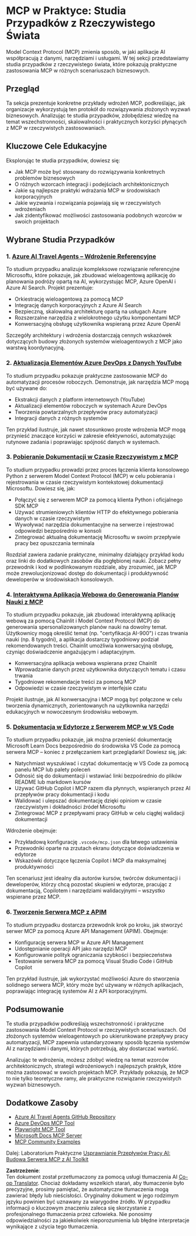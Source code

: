 <!--
CO_OP_TRANSLATOR_METADATA:
{
  "original_hash": "18f070888eb7266c0733fca698cb095e",
  "translation_date": "2025-07-22T08:59:58+00:00",
  "source_file": "09-CaseStudy/README.md",
  "language_code": "pl"
}
-->
# MCP w Praktyce: Studia Przypadków z Rzeczywistego Świata

Model Context Protocol (MCP) zmienia sposób, w jaki aplikacje AI współpracują z danymi, narzędziami i usługami. W tej sekcji przedstawiamy studia przypadków z rzeczywistego świata, które pokazują praktyczne zastosowania MCP w różnych scenariuszach biznesowych.

## Przegląd

Ta sekcja prezentuje konkretne przykłady wdrożeń MCP, podkreślając, jak organizacje wykorzystują ten protokół do rozwiązywania złożonych wyzwań biznesowych. Analizując te studia przypadków, zdobędziesz wiedzę na temat wszechstronności, skalowalności i praktycznych korzyści płynących z MCP w rzeczywistych zastosowaniach.

## Kluczowe Cele Edukacyjne

Eksplorując te studia przypadków, dowiesz się:

- Jak MCP może być stosowany do rozwiązywania konkretnych problemów biznesowych
- O różnych wzorcach integracji i podejściach architektonicznych
- Jakie są najlepsze praktyki wdrażania MCP w środowiskach korporacyjnych
- Jakie wyzwania i rozwiązania pojawiają się w rzeczywistych wdrożeniach
- Jak zidentyfikować możliwości zastosowania podobnych wzorców w swoich projektach

## Wybrane Studia Przypadków

### 1. [Azure AI Travel Agents – Wdrożenie Referencyjne](./travelagentsample.md)

To studium przypadku analizuje kompleksowe rozwiązanie referencyjne Microsoftu, które pokazuje, jak zbudować wieloagentową aplikację do planowania podróży opartą na AI, wykorzystując MCP, Azure OpenAI i Azure AI Search. Projekt prezentuje:

- Orkiestrację wieloagentową za pomocą MCP
- Integrację danych korporacyjnych z Azure AI Search
- Bezpieczną, skalowalną architekturę opartą na usługach Azure
- Rozszerzalne narzędzia z wielokrotnego użytku komponentami MCP
- Konwersacyjną obsługę użytkownika wspieraną przez Azure OpenAI

Szczegóły architektury i wdrożenia dostarczają cennych wskazówek dotyczących budowy złożonych systemów wieloagentowych z MCP jako warstwą koordynacyjną.

### 2. [Aktualizacja Elementów Azure DevOps z Danych YouTube](./UpdateADOItemsFromYT.md)

To studium przypadku pokazuje praktyczne zastosowanie MCP do automatyzacji procesów roboczych. Demonstruje, jak narzędzia MCP mogą być używane do:

- Ekstrakcji danych z platform internetowych (YouTube)
- Aktualizacji elementów roboczych w systemach Azure DevOps
- Tworzenia powtarzalnych przepływów pracy automatyzacji
- Integracji danych z różnych systemów

Ten przykład ilustruje, jak nawet stosunkowo proste wdrożenia MCP mogą przynieść znaczące korzyści w zakresie efektywności, automatyzując rutynowe zadania i poprawiając spójność danych w systemach.

### 3. [Pobieranie Dokumentacji w Czasie Rzeczywistym z MCP](./docs-mcp/README.md)

To studium przypadku prowadzi przez proces łączenia klienta konsolowego Python z serwerem Model Context Protocol (MCP) w celu pobierania i rejestrowania w czasie rzeczywistym kontekstowej dokumentacji Microsoftu. Dowiesz się, jak:

- Połączyć się z serwerem MCP za pomocą klienta Python i oficjalnego SDK MCP
- Używać strumieniowych klientów HTTP do efektywnego pobierania danych w czasie rzeczywistym
- Wywoływać narzędzia dokumentacyjne na serwerze i rejestrować odpowiedzi bezpośrednio w konsoli
- Zintegrować aktualną dokumentację Microsoftu w swoim przepływie pracy bez opuszczania terminala

Rozdział zawiera zadanie praktyczne, minimalny działający przykład kodu oraz linki do dodatkowych zasobów dla pogłębionej nauki. Zobacz pełny przewodnik i kod w podlinkowanym rozdziale, aby zrozumieć, jak MCP może zrewolucjonizować dostęp do dokumentacji i produktywność deweloperów w środowiskach konsolowych.

### 4. [Interaktywna Aplikacja Webowa do Generowania Planów Nauki z MCP](./docs-mcp/README.md)

To studium przypadku pokazuje, jak zbudować interaktywną aplikację webową za pomocą Chainlit i Model Context Protocol (MCP) do generowania spersonalizowanych planów nauki na dowolny temat. Użytkownicy mogą określić temat (np. "certyfikacja AI-900") i czas trwania nauki (np. 8 tygodni), a aplikacja dostarczy tygodniowy podział rekomendowanych treści. Chainlit umożliwia konwersacyjną obsługę, czyniąc doświadczenie angażującym i adaptacyjnym.

- Konwersacyjna aplikacja webowa wspierana przez Chainlit
- Wprowadzanie danych przez użytkownika dotyczących tematu i czasu trwania
- Tygodniowe rekomendacje treści za pomocą MCP
- Odpowiedzi w czasie rzeczywistym w interfejsie czatu

Projekt ilustruje, jak AI konwersacyjna i MCP mogą być połączone w celu tworzenia dynamicznych, zorientowanych na użytkownika narzędzi edukacyjnych w nowoczesnym środowisku webowym.

### 5. [Dokumentacja w Edytorze z Serwerem MCP w VS Code](./docs-mcp/README.md)

To studium przypadku pokazuje, jak można przenieść dokumentację Microsoft Learn Docs bezpośrednio do środowiska VS Code za pomocą serwera MCP – koniec z przełączaniem kart przeglądarki! Dowiesz się, jak:

- Natychmiast wyszukiwać i czytać dokumentację w VS Code za pomocą panelu MCP lub palety poleceń
- Odnosić się do dokumentacji i wstawiać linki bezpośrednio do plików README lub markdown kursów
- Używać GitHub Copilot i MCP razem dla płynnych, wspieranych przez AI przepływów pracy dokumentacji i kodu
- Walidować i ulepszać dokumentację dzięki opiniom w czasie rzeczywistym i dokładności źródeł Microsoftu
- Zintegrować MCP z przepływami pracy GitHub w celu ciągłej walidacji dokumentacji

Wdrożenie obejmuje:

- Przykładową konfigurację `.vscode/mcp.json` dla łatwego ustawienia
- Przewodniki oparte na zrzutach ekranu dotyczące doświadczenia w edytorze
- Wskazówki dotyczące łączenia Copilot i MCP dla maksymalnej produktywności

Ten scenariusz jest idealny dla autorów kursów, twórców dokumentacji i deweloperów, którzy chcą pozostać skupieni w edytorze, pracując z dokumentacją, Copilotem i narzędziami walidacyjnymi – wszystko wspierane przez MCP.

### 6. [Tworzenie Serwera MCP z APIM](./apimsample.md)

To studium przypadku dostarcza przewodnik krok po kroku, jak stworzyć serwer MCP za pomocą Azure API Management (APIM). Obejmuje:

- Konfigurację serwera MCP w Azure API Management
- Udostępnianie operacji API jako narzędzi MCP
- Konfigurowanie polityk ograniczania szybkości i bezpieczeństwa
- Testowanie serwera MCP za pomocą Visual Studio Code i GitHub Copilot

Ten przykład ilustruje, jak wykorzystać możliwości Azure do stworzenia solidnego serwera MCP, który może być używany w różnych aplikacjach, poprawiając integrację systemów AI z API korporacyjnymi.

## Podsumowanie

Te studia przypadków podkreślają wszechstronność i praktyczne zastosowania Model Context Protocol w rzeczywistych scenariuszach. Od złożonych systemów wieloagentowych po ukierunkowane przepływy pracy automatyzacji, MCP zapewnia ustandaryzowany sposób łączenia systemów AI z narzędziami i danymi, których potrzebują, aby dostarczać wartość.

Analizując te wdrożenia, możesz zdobyć wiedzę na temat wzorców architektonicznych, strategii wdrożeniowych i najlepszych praktyk, które można zastosować w swoich projektach MCP. Przykłady pokazują, że MCP to nie tylko teoretyczne ramy, ale praktyczne rozwiązanie rzeczywistych wyzwań biznesowych.

## Dodatkowe Zasoby

- [Azure AI Travel Agents GitHub Repository](https://github.com/Azure-Samples/azure-ai-travel-agents)
- [Azure DevOps MCP Tool](https://github.com/microsoft/azure-devops-mcp)
- [Playwright MCP Tool](https://github.com/microsoft/playwright-mcp)
- [Microsoft Docs MCP Server](https://github.com/MicrosoftDocs/mcp)
- [MCP Community Examples](https://github.com/microsoft/mcp)

Dalej: Laboratorium Praktyczne [Usprawnianie Przepływów Pracy AI: Budowa Serwera MCP z AI Toolkit](../10-StreamliningAIWorkflowsBuildingAnMCPServerWithAIToolkit/README.md)

**Zastrzeżenie**:  
Ten dokument został przetłumaczony za pomocą usługi tłumaczenia AI [Co-op Translator](https://github.com/Azure/co-op-translator). Chociaż dokładamy wszelkich starań, aby tłumaczenie było precyzyjne, prosimy pamiętać, że automatyczne tłumaczenia mogą zawierać błędy lub nieścisłości. Oryginalny dokument w jego rodzimym języku powinien być uznawany za wiarygodne źródło. W przypadku informacji o kluczowym znaczeniu zaleca się skorzystanie z profesjonalnego tłumaczenia przez człowieka. Nie ponosimy odpowiedzialności za jakiekolwiek nieporozumienia lub błędne interpretacje wynikające z użycia tego tłumaczenia.